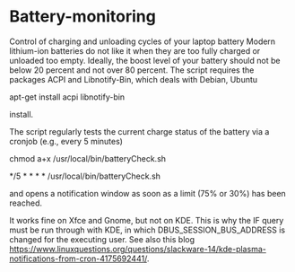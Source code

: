 # Battery-monitoring
Control of charging and unloading cycles of your laptop battery
Modern lithium-ion batteries do not like it when they are too fully charged or unloaded too empty. Ideally, the boost level of your battery should not be below 20 percent and not over 80 percent.
The script requires the packages ACPI and Libnotify-Bin, which deals with Debian, Ubuntu

apt-get install acpi libnotify-bin

install.

The script regularly tests the current charge status of the battery via a cronjob (e.g., every 5 minutes) 

chmod a+x /usr/local/bin/batteryCheck.sh

*/5 * * * * /usr/local/bin/batteryCheck.sh

and opens a notification window as soon as a limit (75% or 30%) has been reached. 

It works fine on Xfce and Gnome, but not on KDE. This is why the IF query must be run through with KDE, in which DBUS_SESSION_BUS_ADDRESS is changed for the executing user.
See also this blog https://www.linuxquestions.org/questions/slackware-14/kde-plasma-notifications-from-cron-4175692441/. 
